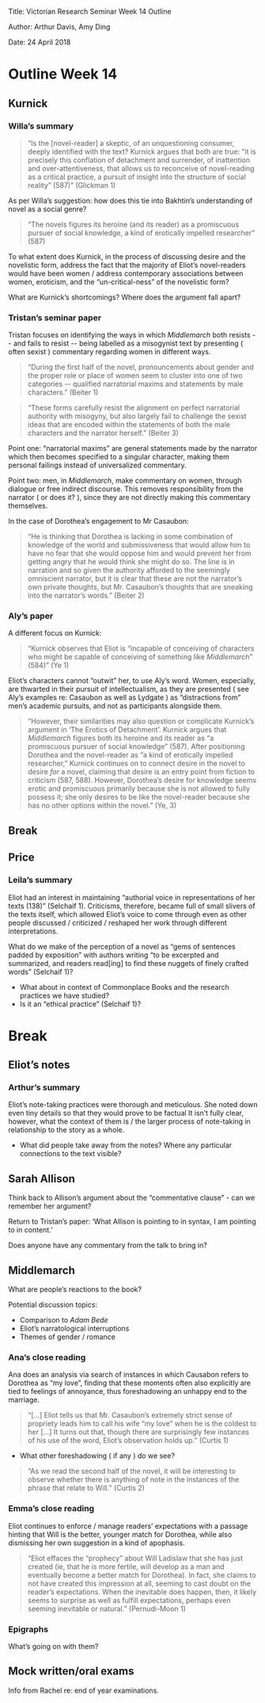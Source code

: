Title: Victorian Research Seminar Week 14 Outline

Author: Arthur Davis, Amy Ding

Date: 24 April 2018

# Outline Week 14

## Kurnick

### Willa’s summary

> “Is the [novel-reader] a skeptic, of an unquestioning consumer, deeply identified with the text? Kurnick argues that both are true: “it is precisely this conflation of detachment and surrender, of inattention and over-attentiveness, that allows us to reconceive of novel-reading as a critical practice, a pursuit of insight into the structure of social reality” (587)” (Glickman 1)

As per Willa’s suggestion: how does this tie into Bakhtin’s understanding of novel as a social genre?

> “The novels figures its heroine (and its reader) as a promiscuous pursuer of social knowledge, a kind of erotically impelled researcher” (587)

To what extent does Kurnick, in the process of discussing desire and the novelistic form, address the fact that the majority of Eliot’s novel-readers would have been women / address contemporary associations between women, eroticism, and the “un-critical-ness” of the novelistic form?

What are Kurnick’s shortcomings? Where does the argument fall apart?

### Tristan’s seminar paper

Tristan focuses on identifying the ways in which *Middlemarch* both resists -- and fails to resist -- being labelled as a misogynist text by presenting ( often sexist ) commentary regarding women in different ways.

> “During the first half of the novel, pronouncements about gender and the proper role or place of women seem to cluster into one of two categories -- qualified narratorial maxims and statements by male characters.” (Beiter 1)

> “These forms carefully resist the alignment on perfect narratorial authority with misogyny, but also largely fail to challenge the sexist ideas that are encoded within the statements of both the male characters and the narrator herself.” (Beiter 3)

Point one: “narratorial maxims” are general statements made by the narrator which then becomes specified to a singular character, making them personal failings instead of universalized commentary.

Point two: men, in *Middlemarch*, make commentary on women, through dialogue or free indirect discourse. This removes responsibility from the narrator ( or does it? ), since they are not directly making this commentary themselves.

In the case of Dorothea’s engagement to Mr Casaubon:

> “He is thinking that Dorothea is lacking in some combination of knowledge of the world and submissiveness that would allow him to have no fear that she would oppose him and would prevent her from getting angry that he would think she might do so. The line is in narration and so given the authority afforded to the seemingly omniscient narrator, but it is clear that these are not the narrator’s own private thoughts, but Mr. Casaubon’s thoughts that are sneaking into the narrator’s words.” (Beiter 2)

### Aly’s paper

A different focus on Kurnick:

> “Kurnick observes that Eliot is “incapable of conceiving of characters who might be capable of conceiving of something like *Middlemarch*” (584)” (Ye 1)

Eliot’s characters cannot “outwit” her, to use Aly’s word. Women, especially, are thwarted in their pursuit of intellectualism, as they are presented ( see Aly’s examples re: Casaubon as well as Lydgate ) as “distractions from” men’s academic pursuits, and not as participants alongside them.

> “However, their similarities may also question or complicate Kurnick’s argument in ‘The Erotics of Detachment’. Kurnick argues that *Middlemarch* figures both its heroine and its reader as “a promiscuous pursuer of social knowledge” (587). After positioning Dorothea and the novel-reader as “a kind of erotically impelled researcher,” Kurnick continues on to connect desire in the novel to desire *for* a novel, claiming that desire is an entry point from fiction to criticism (587, 588). However, Dorothea’s desire for knowledge seems erotic and promiscuous primarily because she is not allowed to fully possess it; she only desires to be like the novel-reader because she has no other options within the novel.” (Ye, 3)

## Break

## Price

### Leila’s summary

Eliot had an interest in maintaining “authorial voice in representations of her texts (138)” (Selchaif 1). Criticisms, therefore, became full of small slivers of the texts itself, which allowed Eliot’s voice to come through even as other people discussed / criticized / reshaped her work through different interpretations.

What do we make of the perception of a novel as “gems of sentences padded by exposition” with authors writing “to be excerpted and summarized, and readers read[ing] to find these nuggets of finely crafted words” (Selchaif 1)?

+ What about in context of Commonplace Books and the research practices we have studied?
+ Is it an “ethical practice” (Selchaif 1)?

# Break

## Eliot’s notes

### Arthur’s summary

Eliot’s note-taking practices were thorough and meticulous. She noted down even tiny details so that they would prove to be factual It isn’t fully clear, however, what the context of them is / the larger process of note-taking in relationship to the story as a whole.

+ What did people take away from the notes? Where any particular connections to the text visible?

## Sarah Allison

Think back to Allison’s argument about the “commentative clause” - can we remember her argument?

Return to Tristan’s paper: ‘What Allison is pointing to in syntax, I am pointing to in content.’

Does anyone have any commentary from the talk to bring in?

## Middlemarch

What are people’s reactions to the book?

Potential discussion topics:

+ Comparison to *Adam Bede*
+ Eliot’s narratological interruptions
+ Themes of gender / romance

### Ana’s close reading

Ana does an analysis via search of instances in which Causabon refers to Dorothea as “my love”, finding that these moments often also explicitly are tied to feelings of annoyance, thus foreshadowing an unhappy end to the marriage.

> “[...] Eliot tells us that Mr. Casaubon’s extremely strict sense of propriety leads him to call his wife “my love” when he is the coldest to her [...] It turns out that, though there are surprisingly few instances of his use of the word, Eliot’s observation holds up.” (Curtis 1)

+ What other foreshadowing ( if any ) do we see?

> “As we read the second half of the novel, it will be interesting to observe whether there is anything of note in the instances of the phrase that relate to Will.” (Curtis 2)

### Emma’s close reading

Eliot continues to enforce / manage readers’ expectations with a passage hinting that Will is the better, younger match for Dorothea, while also dismissing her own suggestion in a kind of apophasis.

> “Eliot effaces the “prophecy” about Will Ladislaw that she has just created (ie, that he is more fertile, will develop as a man and eventually become a better match for Dorothea). In fact, she claims to not have created this impression at all, seeming to cast doubt on the reader’s expectations. When the inevitable does happen, then, it likely seems to surprise as well as fulfill expectations, perhaps even seeming inevitable or natural.” (Pernudi-Moon 1)

### Epigraphs

What’s going on with them?

## Mock written/oral exams

Info from Rachel re: end of year examinations.

